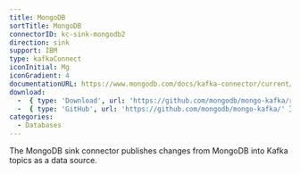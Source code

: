 ```yaml
---
title: MongoDB
sortTitle: MongoDB
connectorID: kc-sink-mongodb2
direction: sink
support: IBM
type: kafkaConnect
iconInitial: Mg
iconGradient: 4
documentationURL: https://www.mongodb.com/docs/kafka-connector/current/
download:
  -  { type: 'Download', url: 'https://github.com/mongodb/mongo-kafka/releases' }
  -  { type: 'GitHub', url: 'https://github.com/mongodb/mongo-kafka/' }
categories:
  - Databases
---
```

The MongoDB sink connector publishes changes from MongoDB into Kafka topics as a data source.
